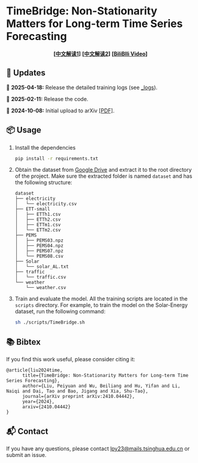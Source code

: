 # TimeBridge: Non-Stationarity Matters for Long-term Time Series Forecasting

<div align="center">

**[<a href="https://mp.weixin.qq.com/s/bCEWRvU-dBNwa2FxwaTMHQ">中文解读1</a>]**
**[<a href="https://mp.weixin.qq.com/s/oFw5rXvbtqgL8clhucsAnQ">中文解读2</a>]**
**[<a href="https://www.bilibili.com/video/BV12GC6YuEiB/?spm_id_from=333.337.search-card.all.click&vd_source=42dea39777f3aa2191db3d7e7e283b66">BiliBIli Video</a>]**
</div>

## 🚨 Updates

🚩 **2025-04-18:** Release the detailed training logs (see [_logs](./_logs/)).

🚩 **2025-02-11:** Release the code.

🚩 **2024-10-08:** Initial upload to arXiv [[PDF]](https://arxiv.org/abs/2410.04442).

## 📦 Usage

1. Install the dependencies
    ```bash
    pip install -r requirements.txt
    ```

2. Obtain the dataset from [Google Drive](https://drive.google.com/file/d/1l51QsKvQPcqILT3DwfjCgx8Dsg2rpjot/view?usp=drive_link) and extract it to the root directory of the project. Make sure the extracted folder is named `dataset` and has the following structure:
    ```
    dataset
    ├── electricity
    │   └── electricity.csv
    ├── ETT-small
    │   ├── ETTh1.csv
    │   ├── ETTh2.csv
    │   ├── ETTm1.csv
    │   └── ETTm2.csv
    ├── PEMS
    │   ├── PEMS03.npz
    │   ├── PEMS04.npz
    │   ├── PEMS07.npz
    │   └── PEMS08.csv
    ├── Solar
    │   └── solar_AL.txt
    ├── traffic
    │   └── traffic.csv
    └── weather
        └── weather.csv
    ```

3. Train and evaluate the model. All the training scripts are located in the `scripts` directory. For example, to train the model on the Solar-Energy dataset, run the following command:
    ```bash
    sh ./scripts/TimeBridge.sh
    ```


## 📚 Bibtex 
If you find this work useful, please consider citing it:

```
@article{liu2024time,
      title={TimeBridge: Non-Stationarity Matters for Long-term Time Series Forecasting}, 
      author={Liu, Peiyuan and Wu, Beiliang and Hu, Yifan and Li, Naiqi and Dai, Tao and Bao, Jigang and Xia, Shu-Tao},
      journal={arXiv preprint arXiv:2410.04442},
      year={2024},
      arxiv={2410.04442}
}
```

## 📬 Contact
If you have any questions, please contact [lpy23@mails.tsinghua.edu.cn](lpy23@mails.tsinghua.edu.cn) or submit an issue.
